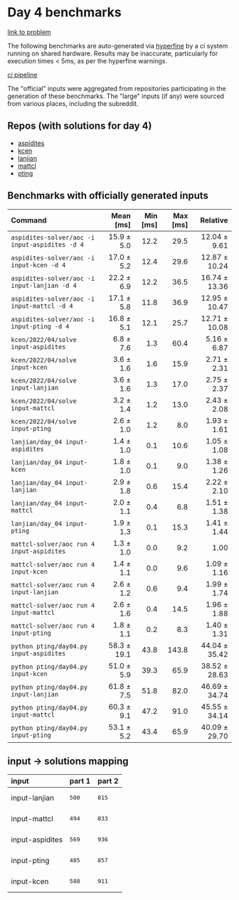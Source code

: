 # Day 4 benchmarks

[link to problem](http://adventofcode.com/2022/day/4)

The following benchmarks are auto-generated via [hyperfine](https://github.com/sharkdp/hyperfine) by a ci system running on shared hardware. Results may be inaccurate, particularly for execution times < 5ms, as per the hyperfine warnings.

[ci pipeline](http://ci.papercode.net:8080/teams/aoc2022/pipelines/aoc-compare-2022)

The "official" inputs were aggregated from repositories participating in the generation of these benchmarks. The "large" inputs (if any) were sourced from various places, including the subreddit.

## Repos (with solutions for day 4)


- [aspidites](https://github.com/aspidites/aoc2022)
- [kcen](https://github.com/kcen/AdventOfCode)
- [lanjian](https://github.com/LanJian/aoc-2022)
- [mattcl](https://github.com/mattcl/aoc2022)
- [pting](https://github.com/pting/aoc2022)

## Benchmarks with officially generated inputs
| Command | Mean [ms] | Min [ms] | Max [ms] | Relative |
|:---|---:|---:|---:|---:|
| `aspidites-solver/aoc -i input-aspidites -d 4` | 15.9 ± 5.0 | 12.2 | 29.5 | 12.04 ± 9.61 |
| `aspidites-solver/aoc -i input-kcen -d 4` | 17.0 ± 5.2 | 12.4 | 29.6 | 12.87 ± 10.24 |
| `aspidites-solver/aoc -i input-lanjian -d 4` | 22.2 ± 6.9 | 12.2 | 36.5 | 16.74 ± 13.36 |
| `aspidites-solver/aoc -i input-mattcl -d 4` | 17.1 ± 5.8 | 11.8 | 36.9 | 12.95 ± 10.47 |
| `aspidites-solver/aoc -i input-pting -d 4` | 16.8 ± 5.1 | 12.1 | 25.7 | 12.71 ± 10.08 |
| `kcen/2022/04/solve input-aspidites` | 6.8 ± 7.6 | 1.3 | 60.4 | 5.16 ± 6.87 |
| `kcen/2022/04/solve input-kcen` | 3.6 ± 1.6 | 1.6 | 15.9 | 2.71 ± 2.31 |
| `kcen/2022/04/solve input-lanjian` | 3.6 ± 1.6 | 1.3 | 17.0 | 2.75 ± 2.37 |
| `kcen/2022/04/solve input-mattcl` | 3.2 ± 1.4 | 1.2 | 13.0 | 2.43 ± 2.08 |
| `kcen/2022/04/solve input-pting` | 2.6 ± 1.0 | 1.2 | 8.0 | 1.93 ± 1.61 |
| `lanjian/day_04 input-aspidites` | 1.4 ± 1.0 | 0.1 | 10.6 | 1.05 ± 1.08 |
| `lanjian/day_04 input-kcen` | 1.8 ± 1.0 | 0.1 | 9.0 | 1.38 ± 1.26 |
| `lanjian/day_04 input-lanjian` | 2.9 ± 1.8 | 0.6 | 15.4 | 2.22 ± 2.10 |
| `lanjian/day_04 input-mattcl` | 2.0 ± 1.1 | 0.4 | 6.8 | 1.51 ± 1.38 |
| `lanjian/day_04 input-pting` | 1.9 ± 1.3 | 0.1 | 15.3 | 1.41 ± 1.44 |
| `mattcl-solver/aoc run 4 input-aspidites` | 1.3 ± 1.0 | 0.0 | 9.2 | 1.00 |
| `mattcl-solver/aoc run 4 input-kcen` | 1.4 ± 1.1 | 0.0 | 9.6 | 1.09 ± 1.16 |
| `mattcl-solver/aoc run 4 input-lanjian` | 2.6 ± 1.2 | 0.6 | 9.4 | 1.99 ± 1.74 |
| `mattcl-solver/aoc run 4 input-mattcl` | 2.6 ± 1.6 | 0.4 | 14.5 | 1.96 ± 1.88 |
| `mattcl-solver/aoc run 4 input-pting` | 1.8 ± 1.1 | 0.2 | 8.3 | 1.40 ± 1.31 |
| `python pting/day04.py input-aspidites` | 58.3 ± 19.1 | 43.8 | 143.8 | 44.04 ± 35.42 |
| `python pting/day04.py input-kcen` | 51.0 ± 5.9 | 39.3 | 65.9 | 38.52 ± 28.63 |
| `python pting/day04.py input-lanjian` | 61.8 ± 7.5 | 51.8 | 82.0 | 46.69 ± 34.74 |
| `python pting/day04.py input-mattcl` | 60.3 ± 9.1 | 47.2 | 91.0 | 45.55 ± 34.14 |
| `python pting/day04.py input-pting` | 53.1 ± 5.2 | 43.4 | 65.9 | 40.09 ± 29.70 |

## input -> solutions mapping
|input|part 1|part 2|
|:---|:---|:---|
|input-lanjian|<pre>500</pre>|<pre>815</pre>|
|input-mattcl|<pre>494</pre>|<pre>833</pre>|
|input-aspidites|<pre>569</pre>|<pre>936</pre>|
|input-pting|<pre>485</pre>|<pre>857</pre>|
|input-kcen|<pre>588</pre>|<pre>911</pre>|
